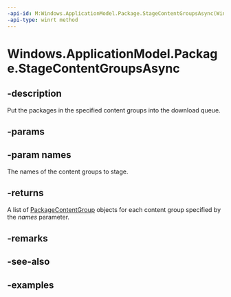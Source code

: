 ```yaml
---
-api-id: M:Windows.ApplicationModel.Package.StageContentGroupsAsync(Windows.Foundation.Collections.IIterable{System.String})
-api-type: winrt method
---
```


<!-- Method syntax.
public IAsyncOperation<PackageContentGroup>> Package.StageContentGroupsAsync(IIterable<String> names)
-->

# Windows.ApplicationModel.Package.StageContentGroupsAsync

## -description
Put the packages in the specified content groups into the download queue.

## -params

## -param names
The names of the content groups to stage.

## -returns
A list of [PackageContentGroup](packagecontentgroup.md) objects for each content group specified by the _names_  parameter.

## -remarks

## -see-also

## -examples
